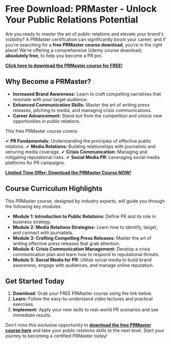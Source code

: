 # Free Download: PRMaster - Unlock Your Public Relations Potential

Are you ready to master the art of public relations and elevate your brand's visibility? A PRMaster certification can significantly boost your career, and if you're searching for a **free PRMaster course download**, you're in the right place! We're offering a comprehensive Udemy course download, **absolutely free**, to help you become a PR pro.

[**Click here to download the PRMaster course for FREE!**](https://udemywork.com/prmaster)

## Why Become a PRMaster?

*   **Increased Brand Awareness:** Learn to craft compelling narratives that resonate with your target audience.
*   **Enhanced Communication Skills:** Master the art of writing press releases, pitching to media, and managing crisis communications.
*   **Career Advancement:** Stand out from the competition and unlock new opportunities in public relations.

This free PRMaster course covers:

✔ **PR Fundamentals:** Understanding the principles of effective public relations.
✔ **Media Relations:** Building relationships with journalists and securing media coverage.
✔ **Crisis Communication:** Managing and mitigating reputational risks.
✔ **Social Media PR:** Leveraging social media platforms for PR campaigns.

[**Limited Time Offer: Download the PRMaster Course NOW!**](https://udemywork.com/prmaster)

## Course Curriculum Highlights

This PRMaster course, designed by industry experts, will guide you through the following key modules:

*   **Module 1: Introduction to Public Relations:** Define PR and its role in business strategy.
*   **Module 2: Media Relations Strategies:** Learn how to identify, target, and connect with journalists.
*   **Module 3: Crafting Compelling Press Releases:** Master the art of writing effective press releases that grab attention.
*   **Module 4: Crisis Communication Management:** Develop a crisis communication plan and learn how to respond to reputational threats.
*   **Module 5: Social Media for PR:** Utilize social media to build brand awareness, engage with audiences, and manage online reputation.

## Get Started Today

1.  **Download:** Grab your FREE PRMaster course using the link below.
2.  **Learn:** Follow the easy-to-understand video lectures and practical exercises.
3.  **Implement:** Apply your new skills to real-world PR scenarios and see immediate results.

Don’t miss this exclusive opportunity to **[download the free PRMaster course here](https://udemywork.com/prmaster)** and take your public relations skills to the next level. Start your journey to becoming a certified PRMaster today!
